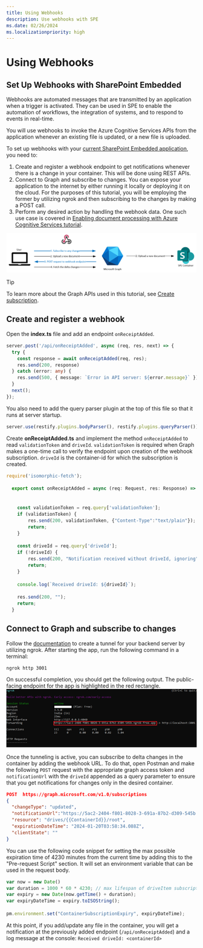 ```yaml
---
title: Using Webhooks
description: Use webhooks with SPE
ms.date: 02/26/2024
ms.localizationpriority: high
---
```


# Using Webhooks

## Set Up Webhooks with SharePoint Embedded

Webhooks are automated messages that are transmitted by an application when a trigger is activated. They can be used in SPE to enable the automation of workflows, the integration of systems, and to respond to events in real-time.

You will use webhooks to invoke the Azure Cognitive Services APIs from the application whenever an existing file is updated, or a new file is uploaded.

To set up webhooks with your [current SharePoint Embedded application](/training/modules/sharepoint-embedded-create-app/), you need to:

1.	Create and register a webhook endpoint to get notifications whenever there is a change in your container. This will be done using REST APIs.
1.	Connect to Graph and subscribe to changes. You can expose your application to the internet by either running it locally or deploying it on the cloud. For the purposes of this tutorial, you will be employing the former by utilizing ngrok and then subscribing to the changes by making a POST call.
1.	Perform any desired action by handling the webhook data. One such use case is covered in [Enabling document processing with Azure Cognitive Services tutorial](./doc-processing-acs.md).

![using webhooks schema](../images/Using-Webhooks.png)

> [!TIP]
> To learn more about the Graph APIs used in this tutorial, see [Create subscription](/graph/api/subscription-post-subscriptions).


## Create and register a webhook

Open the **index.ts** file and add an endpoint `onReceiptAdded`.

```ts
server.post('/api/onReceiptAdded', async (req, res, next) => {
  try {
    const response = await onReceiptAdded(req, res);
    res.send(200, response)
  } catch (error: any) {
    res.send(500, { message: `Error in API server: ${error.message}` });
  }
  next();
});
```

You also need to add the query parser plugin at the top of this file so that it runs at server startup.

```ts
server.use(restify.plugins.bodyParser(), restify.plugins.queryParser()); 
```

Create **onReceiptAdded.ts** and implement the method `onReceiptAdded` to read `validationToken` and `driveId`. `validationToken` is required when Graph makes a one-time call to verify the endpoint upon creation of the webhook subscription. `driveId` is the container-id for which  the subscription is created.

```ts
require('isomorphic-fetch');

  export const onReceiptAdded = async (req: Request, res: Response) => {
    
    
    const validationToken = req.query['validationToken'];
    if (validationToken) {
        res.send(200, validationToken, {"Content-Type":"text/plain"});
        return;
    }

    const driveId = req.query['driveId'];
    if (!driveId) {
        res.send(200, "Notification received without driveId, ignoring", {"Content-Type":"text/plain"});
        return;
    }

    console.log(`Received driveId: ${driveId}`);

    res.send(200, "");
    return;
  }
```

## Connect to Graph and subscribe to changes

Follow the [documentation](https://ngrok.com/docs/getting-started/) to create a tunnel for your backend server by utilizing ngrok.
After starting the app, run the following command in a terminal:

```pwsh
ngrok http 3001
```

On successful completion, you should get the following output. The public-facing endpoint for the app is highlighted in the red rectangle.
![ngrok registration](../images/ngrok-registration.png)

Once the tunneling is active, you can subscribe to delta changes in the container by adding the webhook URL. To do that, open Postman and make the following `POST` request with the appropriate graph access token and `notificationUrl` with the `driveId` appended as a query parameter to ensure that you get notifications for changes only in the desired container. 

```json
POST  https://graph.microsoft.com/v1.0/subscriptions 
{ 
  "changeType": "updated", 
  "notificationUrl":"https://5ac2-2404-f801-8028-3-691a-87b2-d309-545b.ngrok-free.app/api/onReceiptAdded?driveId={{ContainerId}}", 
  "resource": "drives/{{ContainerId}}/root", 
  "expirationDateTime": "2024-01-20T03:58:34.088Z", 
  "clientState": "" 
} 
```

You can use the following code snippet for setting the max possible expiration time of 4230 minutes from the current time by adding this to the "Pre-request Script" section. It will set an environment variable that can be used in the request body. 

```js
var now = new Date()
var duration = 1000 * 60 * 4230; // max lifespan of driveItem subscription is 4230 minutes
var expiry = new Date(now.getTime() + duration);
var expiryDateTime = expiry.toISOString();

pm.environment.set("ContainerSubscriptionExpiry", expiryDateTime);
```

At this point, if you add/update any file in the container, you will get a notification at the previously added endpoint (`/api/onReceiptAdded`) and a log message at the console:
`Received driveId: <containerId>`
